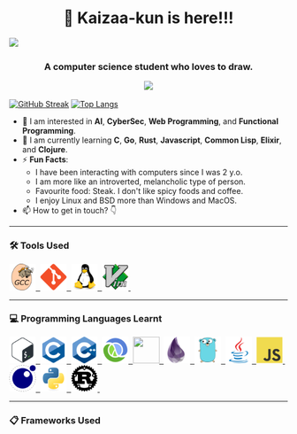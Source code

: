 <h1 align="center"> 
   👋️ Kaizaa-kun is here!!! 
</h1>

<img src="https://github.com/kaizaadesuka/kaizaadesuka/blob/main/20230324_banner.png">

<h3 align="center">
   A computer science student who loves to draw.
</h3>

<p align="center">
  <img src="https://komarev.com/ghpvc/?username=kaizaadesuka">
</p>

[![GitHub Streak](http://github-readme-streak-stats.herokuapp.com?user=kaizaadesuka&theme=dark&background=000000)](https://git.io/streak-stats)
[![Top Langs](https://github-readme-stats.vercel.app/api/top-langs/?username=kaizaadesuka&layout=compact&theme=vision-friendly-dark)](https://github.com/anuraghazra/github-readme-stats)


- 👑️ I am interested in **AI**, **CyberSec**, **Web Programming**, and **Functional Programming**.
- 🌱️ I am currently learning **C**, **Go**, **Rust**, **Javascript**, **Common Lisp**, **Elixir**, and **Clojure**.
- ⚡️ **Fun Facts**:
   - I have been interacting with computers since I was 2 y.o.
   - I am more like an introverted, melancholic type of person.
   - Favourite food: Steak. I don't like spicy foods and coffee.
   - I enjoy Linux and BSD more than Windows and MacOS. 
- 📫️ How to get in touch? 👇️


---
### 🛠️ Tools Used
<div>
  <a href="https://gcc.gnu.org/">
    <img src="https://github.com/devicons/devicon/blob/master/icons/gcc/gcc-original.svg" width="48" height="48"/>&nbsp;
  </a>
  <a href="https://git-scm.com/">
    <img src="https://github.com/devicons/devicon/blob/master/icons/git/git-original.svg" width="48" height="48"/>&nbsp;
  </a>
  <a href="https://www.linux.org/">
    <img src="https://github.com/devicons/devicon/blob/master/icons/linux/linux-original.svg" width="48" height="48"/>&nbsp;
  </a>
  <a href="https://www.vim.org/">
    <img src="https://github.com/devicons/devicon/blob/master/icons/vim/vim-original.svg" width="48" height="48"/>&nbsp;
  </a>
</div>

---
### 💻️ Programming Languages Learnt
<div>
  <a href="https://www.gnu.org/software/bash/">
    <img src="https://github.com/devicons/devicon/blob/master/icons/bash/bash-original.svg" width="48" height="48"/>&nbsp;
  </a>
  <a href="https://www.open-std.org/jtc1/sc22/wg14/">
    <img src="https://github.com/devicons/devicon/blob/master/icons/c/c-original.svg" width="48" height="48"/>&nbsp;
  </a>
  <a href="https://cplusplus.com/">
    <img src="https://github.com/devicons/devicon/blob/master/icons/cplusplus/cplusplus-original.svg" width="48" height="48"/>&nbsp;
  </a>
  <a href="https://clojure.org/">
    <img src="https://github.com/devicons/devicon/blob/master/icons/clojure/clojure-original.svg" width="48" height="48"/>&nbsp;
  </a>
  <a href="https://common-lisp.net/">
    <img src="https://upload.wikimedia.org/wikipedia/commons/4/48/Lisp_logo.svg" width="48" height="48"/>&nbsp;
  </a>
  <a href="https://elixir-lang.org/">
    <img src="https://github.com/devicons/devicon/blob/master/icons/elixir/elixir-original.svg" width="48" height="48"/>&nbsp;
  </a>
  <a href="https://go.dev/">
    <img src="https://github.com/devicons/devicon/blob/master/icons/go/go-original.svg" width="48" height="48"/>&nbsp;
  </a>
  <a href="https://www.oracle.com/java/">
    <img src="https://github.com/devicons/devicon/blob/master/icons/java/java-original.svg" width="48" height="48"/>&nbsp;
  </a>
  <a href="https://www.javascript.com/">
    <img src="https://github.com/devicons/devicon/blob/master/icons/javascript/javascript-original.svg" width="48" height="48"/>&nbsp;
  </a>
  <a href="https://www.lua.org/">
    <img src="https://github.com/devicons/devicon/blob/master/icons/lua/lua-original.svg" width="48" height="48"/>&nbsp;
  </a>
  <a href="https://www.python.org/">
    <img src="https://github.com/devicons/devicon/blob/master/icons/python/python-original.svg" width="48" height="48"/>&nbsp;
  </a>
  <a href="https://www.rust-lang.org/">
    <img src="https://github.com/devicons/devicon/blob/master/icons/rust/rust-plain.svg" width="48" height="48"/>&nbsp;
  </a>
</div>

---
### 📋️ Frameworks Used
